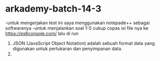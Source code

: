 # arkademy-batch-14-3

-untuk mengerjakan test ini saya menggunakan notepade++ sebagai softwarenya
-untuk menjalankan soal 1-5 cukup copas isi file nya ke https://es6console.com/ lalu di run

1. JSON (JavaScript Object Notation) adalah sebuah format data yang digunakan untuk pertukaran dan penyimpanan data.
6. 
